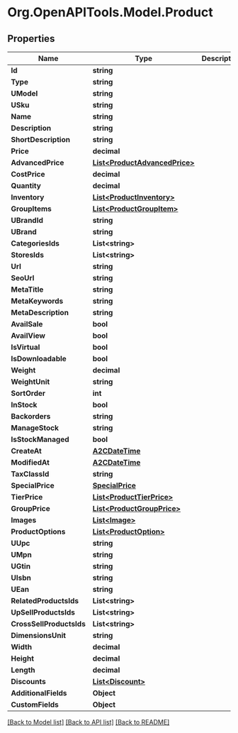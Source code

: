 # Org.OpenAPITools.Model.Product

## Properties

Name | Type | Description | Notes
------------ | ------------- | ------------- | -------------
**Id** | **string** |  | [optional] 
**Type** | **string** |  | [optional] 
**UModel** | **string** |  | [optional] 
**USku** | **string** |  | [optional] 
**Name** | **string** |  | [optional] 
**Description** | **string** |  | [optional] 
**ShortDescription** | **string** |  | [optional] 
**Price** | **decimal** |  | [optional] 
**AdvancedPrice** | [**List&lt;ProductAdvancedPrice&gt;**](ProductAdvancedPrice.md) |  | [optional] 
**CostPrice** | **decimal** |  | [optional] 
**Quantity** | **decimal** |  | [optional] 
**Inventory** | [**List&lt;ProductInventory&gt;**](ProductInventory.md) |  | [optional] 
**GroupItems** | [**List&lt;ProductGroupItem&gt;**](ProductGroupItem.md) |  | [optional] 
**UBrandId** | **string** |  | [optional] 
**UBrand** | **string** |  | [optional] 
**CategoriesIds** | **List&lt;string&gt;** |  | [optional] 
**StoresIds** | **List&lt;string&gt;** |  | [optional] 
**Url** | **string** |  | [optional] 
**SeoUrl** | **string** |  | [optional] 
**MetaTitle** | **string** |  | [optional] 
**MetaKeywords** | **string** |  | [optional] 
**MetaDescription** | **string** |  | [optional] 
**AvailSale** | **bool** |  | [optional] 
**AvailView** | **bool** |  | [optional] 
**IsVirtual** | **bool** |  | [optional] 
**IsDownloadable** | **bool** |  | [optional] 
**Weight** | **decimal** |  | [optional] 
**WeightUnit** | **string** |  | [optional] 
**SortOrder** | **int** |  | [optional] 
**InStock** | **bool** |  | [optional] 
**Backorders** | **string** |  | [optional] 
**ManageStock** | **string** |  | [optional] 
**IsStockManaged** | **bool** |  | [optional] 
**CreateAt** | [**A2CDateTime**](A2CDateTime.md) |  | [optional] 
**ModifiedAt** | [**A2CDateTime**](A2CDateTime.md) |  | [optional] 
**TaxClassId** | **string** |  | [optional] 
**SpecialPrice** | [**SpecialPrice**](SpecialPrice.md) |  | [optional] 
**TierPrice** | [**List&lt;ProductTierPrice&gt;**](ProductTierPrice.md) |  | [optional] 
**GroupPrice** | [**List&lt;ProductGroupPrice&gt;**](ProductGroupPrice.md) |  | [optional] 
**Images** | [**List&lt;Image&gt;**](Image.md) |  | [optional] 
**ProductOptions** | [**List&lt;ProductOption&gt;**](ProductOption.md) |  | [optional] 
**UUpc** | **string** |  | [optional] 
**UMpn** | **string** |  | [optional] 
**UGtin** | **string** |  | [optional] 
**UIsbn** | **string** |  | [optional] 
**UEan** | **string** |  | [optional] 
**RelatedProductsIds** | **List&lt;string&gt;** |  | [optional] 
**UpSellProductsIds** | **List&lt;string&gt;** |  | [optional] 
**CrossSellProductsIds** | **List&lt;string&gt;** |  | [optional] 
**DimensionsUnit** | **string** |  | [optional] 
**Width** | **decimal** |  | [optional] 
**Height** | **decimal** |  | [optional] 
**Length** | **decimal** |  | [optional] 
**Discounts** | [**List&lt;Discount&gt;**](Discount.md) |  | [optional] 
**AdditionalFields** | **Object** |  | [optional] 
**CustomFields** | **Object** |  | [optional] 

[[Back to Model list]](../README.md#documentation-for-models) [[Back to API list]](../README.md#documentation-for-api-endpoints) [[Back to README]](../README.md)

